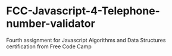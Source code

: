# FCC-Javascript-4-Telephone-number-validator
Fourth assignment for Javascript Algorithms and Data Structures certification from Free Code Camp
